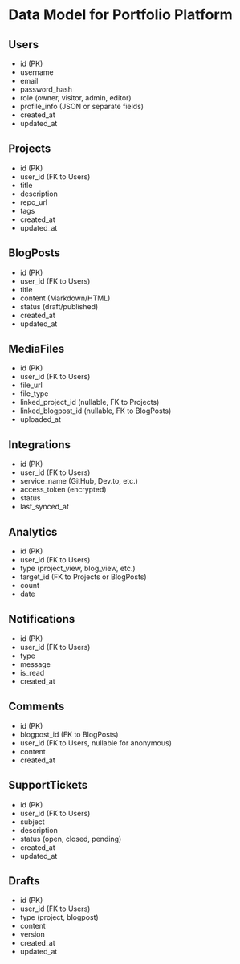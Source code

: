 # Data Model for Portfolio Platform

## Users
- id (PK)
- username
- email
- password_hash
- role (owner, visitor, admin, editor)
- profile_info (JSON or separate fields)
- created_at
- updated_at

## Projects
- id (PK)
- user_id (FK to Users)
- title
- description
- repo_url
- tags
- created_at
- updated_at

## BlogPosts
- id (PK)
- user_id (FK to Users)
- title
- content (Markdown/HTML)
- status (draft/published)
- created_at
- updated_at

## MediaFiles
- id (PK)
- user_id (FK to Users)
- file_url
- file_type
- linked_project_id (nullable, FK to Projects)
- linked_blogpost_id (nullable, FK to BlogPosts)
- uploaded_at

## Integrations
- id (PK)
- user_id (FK to Users)
- service_name (GitHub, Dev.to, etc.)
- access_token (encrypted)
- status
- last_synced_at

## Analytics
- id (PK)
- user_id (FK to Users)
- type (project_view, blog_view, etc.)
- target_id (FK to Projects or BlogPosts)
- count
- date

## Notifications
- id (PK)
- user_id (FK to Users)
- type
- message
- is_read
- created_at

## Comments
- id (PK)
- blogpost_id (FK to BlogPosts)
- user_id (FK to Users, nullable for anonymous)
- content
- created_at

## SupportTickets
- id (PK)
- user_id (FK to Users)
- subject
- description
- status (open, closed, pending)
- created_at
- updated_at

## Drafts
- id (PK)
- user_id (FK to Users)
- type (project, blogpost)
- content
- version
- created_at
- updated_at
